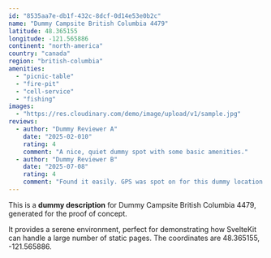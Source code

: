 ```yaml
---
id: "8535aa7e-db1f-432c-8dcf-0d14e53e0b2c"
name: "Dummy Campsite British Columbia 4479"
latitude: 48.365155
longitude: -121.565886
continent: "north-america"
country: "canada"
region: "british-columbia"
amenities:
  - "picnic-table"
  - "fire-pit"
  - "cell-service"
  - "fishing"
images:
  - "https://res.cloudinary.com/demo/image/upload/v1/sample.jpg"
reviews:
  - author: "Dummy Reviewer A"
    date: "2025-02-010"
    rating: 4
    comment: "A nice, quiet dummy spot with some basic amenities."
  - author: "Dummy Reviewer B"
    date: "2025-07-08"
    rating: 4
    comment: "Found it easily. GPS was spot on for this dummy location."
---
```


This is a **dummy description** for Dummy Campsite British Columbia 4479, generated for the proof of concept.

It provides a serene environment, perfect for demonstrating how SvelteKit can handle a large number of static pages. The coordinates are 48.365155, -121.565886.
